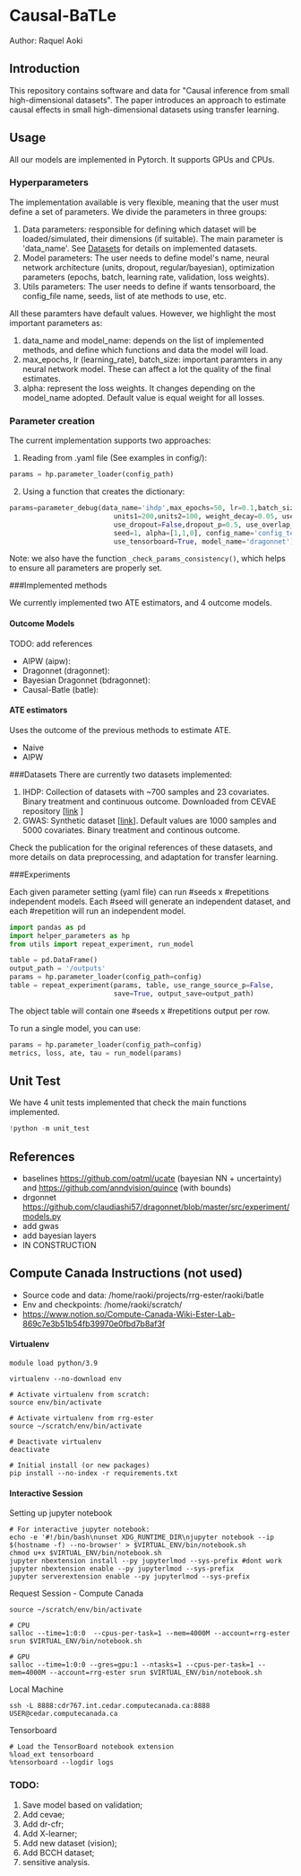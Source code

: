 # Causal-BaTLe

Author: Raquel Aoki

## Introduction
This repository contains software and data for "Causal inference from small high-dimensional datasets".
The paper introduces an approach to estimate causal effects in small high-dimensional datasets using transfer learning.


## Usage

All our models are implemented in Pytorch. It supports GPUs and CPUs. 

### Hyperparameters
The implementation available is very flexible, meaning that the user must define
a set of parameters. We divide the parameters in three groups: 
1) Data parameters: responsible for defining which dataset will be
loaded/simulated, their dimensions (if suitable). The main parameter
is 'data_name'. See [Datasets](###Datasets) for details on implemented datasets.
2) Model parameters: The user needs to define model's name, neural network architecture (units, dropout, regular/bayesian), 
optimization parameters (epochs, batch, learning rate, validation, loss weights).
3) Utils parameters: The user needs to define if wants tensorboard, the config_file name, seeds, 
list of ate methods to use, etc.

All these paramters have default values. However, we highlight the most important parameters as: 
1) data_name and model_name: depends on the list of implemented methods, and define which 
functions and data the model will load.
2) max_epochs, lr (learning_rate), batch_size: important paramters in any 
neural network model. These can affect a lot the quality of the final estimates.
3) alpha: represent the loss weights. It changes depending on the model_name
adopted. Default value is equal weight for all losses. 

### Parameter creation
The current implementation supports two approaches: 
1) Reading from .yaml file (See examples in config/):
```python
params = hp.parameter_loader(config_path)
```

2) Using a function that creates the dictionary:
```python
params=parameter_debug(data_name='ihdp',max_epochs=50, lr=0.1,batch_size=50, 
                          units1=200,units2=100, weight_decay=0.05, use_validation=False,
                          use_dropout=False,dropout_p=0.5, use_overlap_knob=False,
                          seed=1, alpha=[1,1,0], config_name='config_test1', 
                          use_tensorboard=True, model_name='dragonnet')
```

Note: we also have the function `_check_params_consistency()`, which helps to 
ensure all parameters are properly set.


###Implemented methods

We currently implemented two ATE estimators, and 4 outcome models. 

#### Outcome Models

TODO: add references
* AIPW (aipw): 
* Dragonnet (dragonnet): 
* Bayesian Dragonnet (bdragonnet): 
* Causal-Batle (batle):

#### ATE estimators

Uses the outcome of the previous methods to estimate ATE.
* Naive
* AIPW

###Datasets
There are currently two datasets implemented: 
1) IHDP: Collection of datasets with ~700 samples and 23 covariates. Binary treatment and continuous outcome.
Downloaded from CEVAE repository [[link](https://github.com/AMLab-Amsterdam/CEVAE/tree/master/datasets/IHDP/csv) ] 
2) GWAS: Synthetic dataset [[link](https://github.com/raquelaoki/CompBioAndSimulated_Datasets)]. Default values are 1000 samples
and 5000 covariates. Binary treatment and continous outcome. 

Check the publication for the original references of these datasets, and more details
on data preprocessing, and adaptation for transfer learning. 

###Experiments 

Each given parameter setting (yaml file) can run #seeds x #repetitions 
independent models. Each #seed will generate an independent dataset, and
each #repetition will run an independent model. 
```python
import pandas as pd
import helper_parameters as hp
from utils import repeat_experiment, run_model

table = pd.DataFrame()
output_path = '/outputs'
params = hp.parameter_loader(config_path=config)
table = repeat_experiment(params, table, use_range_source_p=False, 
                          save=True, output_save=output_path)
```
The object table will contain one #seeds x #repetitions output per row.

To run a single model, you can use: 
```python
params = hp.parameter_loader(config_path=config)
metrics, loss, ate, tau = run_model(params)
```

## Unit Test
We have 4 unit tests implemented that check the main functions implemented.
```python
!python -m unit_test
```

## References
* baselines https://github.com/oatml/ucate (bayesian NN + uncertainty) and https://github.com/anndvision/quince (with bounds)
* drgonnet https://github.com/claudiashi57/dragonnet/blob/master/src/experiment/models.py
* add gwas
* add bayesian layers 
* IN CONSTRUCTION

## Compute Canada Instructions (not used)

* Source code and data: /home/raoki/projects/rrg-ester/raoki/batle
* Env and checkpoints: /home/raoki/scratch/
* https://www.notion.so/Compute-Canada-Wiki-Ester-Lab-869c7e3b51b54fb39970e0fbd7b8af3f 

#### Virtualenv 

```commandline
module load python/3.9

virtualenv --no-download env

# Activate virtualenv from scratch:
source env/bin/activate

# Activate virtualenv from rrg-ester
source ~/scratch/env/bin/activate

# Deactivate virtualenv 
deactivate

# Initial install (or new packages)
pip install --no-index -r requirements.txt
```

#### Interactive Session

Setting up jupyter notebook
```commandline
# For interactive jupyter notebook:
echo -e '#!/bin/bash\nunset XDG_RUNTIME_DIR\njupyter notebook --ip $(hostname -f) --no-browser' > $VIRTUAL_ENV/bin/notebook.sh
chmod u+x $VIRTUAL_ENV/bin/notebook.sh
jupyter nbextension install --py jupyterlmod --sys-prefix #dont work
jupyter nbextension enable --py jupyterlmod --sys-prefix
jupyter serverextension enable --py jupyterlmod --sys-prefix
```

Request Session - Compute Canada
```commandline
source ~/scratch/env/bin/activate

# CPU
salloc --time=1:0:0  --cpus-per-task=1 --mem=4000M --account=rrg-ester srun $VIRTUAL_ENV/bin/notebook.sh

# GPU
salloc --time=1:0:0 --gres=gpu:1 --ntasks=1 --cpus-per-task=1 --mem=4000M --account=rrg-ester srun $VIRTUAL_ENV/bin/notebook.sh
```

Local Machine
```commandline
ssh -L 8888:cdr767.int.cedar.computecanada.ca:8888 USER@cedar.computecanada.ca
```

Tensorboard 
```commandline
# Load the TensorBoard notebook extension
%load_ext tensorboard
%tensorboard --logdir logs
```

### TODO:
1) Save model based on validation;
2) Add cevae; 
3) Add dr-cfr;
4) Add X-learner;
5) Add new dataset (vision);
6) Add BCCH dataset;
7) sensitive analysis. 
